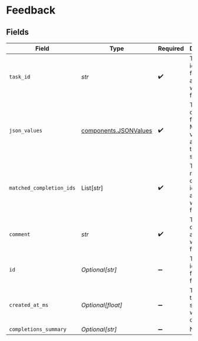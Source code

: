 # Feedback


## Fields

| Field                                                                        | Type                                                                         | Required                                                                     | Description                                                                  |
| ---------------------------------------------------------------------------- | ---------------------------------------------------------------------------- | ---------------------------------------------------------------------------- | ---------------------------------------------------------------------------- |
| `task_id`                                                                    | *str*                                                                        | :heavy_check_mark:                                                           | The unique identifier for the task associated with this feedback.            |
| `json_values`                                                                | [components.JSONValues](../../models/components/jsonvalues.md)               | :heavy_check_mark:                                                           | The values of the feedback. Must be valid JSON according to the task schema. |
| `matched_completion_ids`                                                     | List[*str*]                                                                  | :heavy_check_mark:                                                           | The matched completion ids associated with this feedback.                    |
| `comment`                                                                    | *str*                                                                        | :heavy_check_mark:                                                           | The comment associated with this feedback.                                   |
| `id`                                                                         | *Optional[str]*                                                              | :heavy_minus_sign:                                                           | The unique identifier for this feedback.                                     |
| `created_at_ms`                                                              | *Optional[float]*                                                            | :heavy_minus_sign:                                                           | The epoch this schema was created.                                           |
| `completions_summary`                                                        | *Optional[str]*                                                              | :heavy_minus_sign:                                                           | N/A                                                                          |